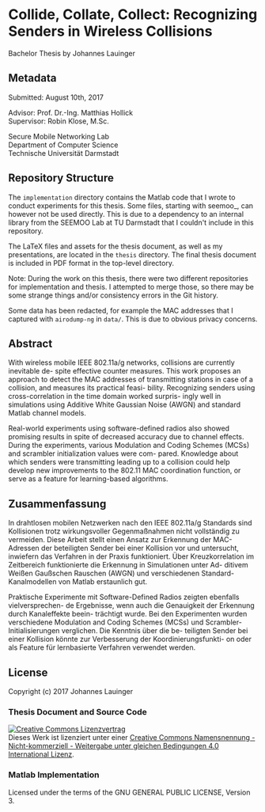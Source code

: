 # Collide, Collate, Collect: Recognizing Senders in Wireless Collisions

Bachelor Thesis by Johannes Lauinger


## Metadata

Submitted: August 10th, 2017

Advisor: Prof. Dr.-Ing. Matthias Hollick  
Supervisor: Robin Klose, M.Sc.

Secure Mobile Networking Lab  
Department of Computer Science  
Technische Universität Darmstadt


## Repository Structure

The `implementation` directory contains the Matlab code that I wrote to conduct experiments
for this thesis. Some files, starting with seemoo\_, can however not be used directly. This
is due to a dependency to an internal library from the SEEMOO Lab at TU Darmstadt that I
couldn't include in this repository.

The LaTeX files and assets for the thesis document, as well as my presentations, are located
in the `thesis` directory. The final thesis document is included in PDF format in the top-level
directory.

Note: During the work on this thesis, there were two different repositories for implementation
and thesis. I attempted to merge those, so there may be some strange things and/or consistency
errors in the Git history.

Some data has been redacted, for example the MAC addresses that I captured with `airodump-ng`
in `data/`. This is due to obvious privacy concerns.


## Abstract

With wireless mobile IEEE 802.11a/g networks, collisions are currently inevitable de-
spite effective counter measures. This work proposes an approach to detect the MAC
addresses of transmitting stations in case of a collision, and measures its practical feasi-
bility. Recognizing senders using cross-correlation in the time domain worked surpris-
ingly well in simulations using Additive White Gaussian Noise (AWGN) and standard
Matlab channel models.

Real-world experiments using software-defined radios also showed promising results
in spite of decreased accuracy due to channel effects. During the experiments, various
Modulation and Coding Schemes (MCSs) and scrambler initialization values were com-
pared. Knowledge about which senders were transmitting leading up to a collision could
help develop new improvements to the 802.11 MAC coordination function, or serve as a
feature for learning-based algorithms.


## Zusammenfassung

In drahtlosen mobilen Netzwerken nach den IEEE 802.11a/g Standards sind Kollisionen
trotz wirkungsvoller Gegenmaßnahmen nicht vollständig zu vermeiden. Diese Arbeit
stellt einen Ansatz zur Erkennung der MAC-Adressen der beteiligten Sender bei einer
Kollision vor und untersucht, inwiefern das Verfahren in der Praxis funktioniert. Über
Kreuzkorrelation im Zeitbereich funktionierte die Erkennung in Simulationen unter Ad-
ditivem Weißen Gaußschen Rauschen (AWGN) und verschiedenen Standard-Kanalmodellen
von Matlab erstaunlich gut.

Praktische Experimente mit Software-Defined Radios zeigten ebenfalls vielversprechen-
de Ergebnisse, wenn auch die Genauigkeit der Erkennung durch Kanaleffekte beein-
trächtigt wurde. Bei den Experimenten wurden verschiedene Modulation and Coding
Schemes (MCSs) und Scrambler-Initialisierungen verglichen. Die Kenntnis über die be-
teiligten Sender bei einer Kollision könnte zur Verbesserung der Koordinierungsfunkti-
on oder als Feature für lernbasierte Verfahren verwendet werden.


## License

Copyright (c) 2017 Johannes Lauinger  

### Thesis Document and Source Code

<a rel="license" href="http://creativecommons.org/licenses/by-nc-sa/4.0/"><img alt="Creative Commons Lizenzvertrag" style="border-width:0" src="https://i.creativecommons.org/l/by-nc-sa/4.0/88x31.png" /></a><br />Dieses Werk ist lizenziert unter einer <a rel="license" href="http://creativecommons.org/licenses/by-nc-sa/4.0/">Creative Commons Namensnennung - Nicht-kommerziell - Weitergabe unter gleichen Bedingungen 4.0 International Lizenz</a>.

### Matlab Implementation

Licensed under the terms of the GNU GENERAL PUBLIC LICENSE, Version 3.
